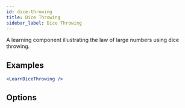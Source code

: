 ```yaml
---
id: dice-throwing
title: Dice Throwing
sidebar_label: Dice Throwing
---
```


A learning component illustrating the law of large numbers using dice throwing.

## Examples

```jsx live
<LearnDiceThrowing />
```

## Options

